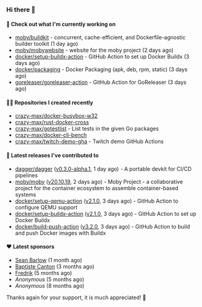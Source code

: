### Hi there 👋

#### 👷 Check out what I'm currently working on

- [moby/buildkit](https://github.com/moby/buildkit) - concurrent, cache-efficient, and Dockerfile-agnostic builder toolkit (1 day ago)
- [moby/mobywebsite](https://github.com/moby/mobywebsite) - website for the moby project (2 days ago)
- [docker/setup-buildx-action](https://github.com/docker/setup-buildx-action) - GitHub Action to set up Docker Buildx (3 days ago)
- [docker/packaging](https://github.com/docker/packaging) - Docker Packaging (apk, deb, rpm, static) (3 days ago)
- [goreleaser/goreleaser-action](https://github.com/goreleaser/goreleaser-action) - GitHub Action for GoReleaser (3 days ago)

#### 👨‍💻 Repositories I created recently

- [crazy-max/docker-busybox-w32](https://github.com/crazy-max/docker-busybox-w32)
- [crazy-max/rust-docker-cross](https://github.com/crazy-max/rust-docker-cross)
- [crazy-max/gotestlist](https://github.com/crazy-max/gotestlist) - List tests in the given Go packages
- [crazy-max/docker-cli-bench](https://github.com/crazy-max/docker-cli-bench)
- [crazy-max/twitch-demo-gha](https://github.com/crazy-max/twitch-demo-gha) - Twitch demo GitHub Actions

#### 🚀 Latest releases I've contributed to

- [dagger/dagger](https://github.com/dagger/dagger) ([v0.3.0-alpha.1](https://github.com/dagger/dagger/releases/tag/v0.3.0-alpha.1), 1 day ago) - A portable devkit for CI/CD pipelines
- [moby/moby](https://github.com/moby/moby) ([v20.10.19](https://github.com/moby/moby/releases/tag/v20.10.19), 2 days ago) - Moby Project - a collaborative project for the container ecosystem to assemble container-based systems
- [docker/setup-qemu-action](https://github.com/docker/setup-qemu-action) ([v2.1.0](https://github.com/docker/setup-qemu-action/releases/tag/v2.1.0), 3 days ago) - GitHub Action to configure QEMU support
- [docker/setup-buildx-action](https://github.com/docker/setup-buildx-action) ([v2.1.0](https://github.com/docker/setup-buildx-action/releases/tag/v2.1.0), 3 days ago) - GitHub Action to set up Docker Buildx
- [docker/build-push-action](https://github.com/docker/build-push-action) ([v3.2.0](https://github.com/docker/build-push-action/releases/tag/v3.2.0), 3 days ago) - GitHub Action to build and push Docker images with Buildx

#### ❤️ Latest sponsors
- [Sean Barlow](https://github.com/woolrab6) (1 month ago)
- [Baptiste Canton](https://github.com/batmac) (3 months ago)
- [Fredrik](https://github.com/fredrikscode) (5 months ago)
- _Anonymous_ (5 months ago)
- _Anonymous_ (8 months ago)

Thanks again for your support, it is much appreciated! 🙏
